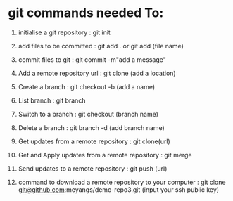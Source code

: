 # git commands needed To:

1. initialise a git repository : git init

2. add files to be committed : git add . or git add (file name)

3. commit files to git : git commit -m"add a message"

4. Add a remote repository url : git clone (add a location)

5. Create a branch : git checkout -b (add a name)

6. List branch : git branch

7. Switch to a branch : git checkout (branch name)

8. Delete a branch : git branch -d (add branch name)

9. Get updates from a remote repository : git clone(url)

10. Get and Apply updates from a remote repository : git merge

11. Send updates to a remote repository : git push (url)

12. command to download a remote repository to your computer : git clone git@github.com:meyangs/demo-repo3.git (input your ssh public key)
